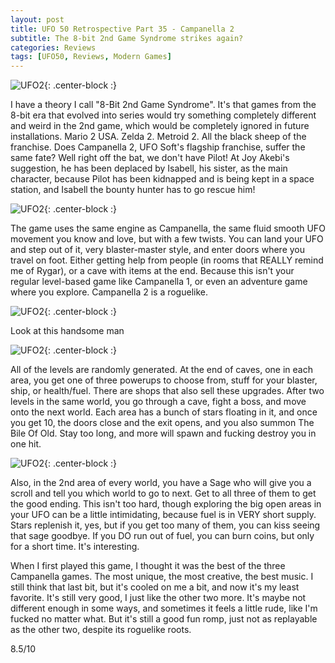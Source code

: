 ```yaml
---
layout: post
title: UFO 50 Retrospective Part 35 - Campanella 2
subtitle: The 8-bit 2nd Game Syndrome strikes again?
categories: Reviews
tags: [UFO50, Reviews, Modern Games]
---
```


![UFO2](https://imgur.com/Fw3FFUE.png){: .center-block :}

I have a theory I call "8-Bit 2nd Game Syndrome". It's that games from the 8-bit era that evolved into series would try something completely different and weird in the 2nd game, which would be completely ignored in future installations. Mario 2 USA. Zelda 2. Metroid 2. All the black sheep of the franchise. Does Campanella 2, UFO Soft's flagship franchise, suffer the same fate? Well right off the bat, we don't have Pilot! At Joy Akebi's suggestion, he has been deplaced by Isabell, his sister, as the main character, because Pilot has been kidnapped and is being kept in a space station, and Isabell the bounty hunter has to go rescue him!

![UFO2](https://imgur.com/JwecRIO.png){: .center-block :}

The game uses the same engine as Campanella, the same fluid smooth UFO movement you know and love, but with a few twists. You can land your UFO and step out of it, very blaster-master style, and enter doors where you travel on foot. Either getting help from people (in rooms that REALLY remind me of Rygar), or a cave with items at the end. Because this isn't your regular level-based game like Campanella 1, or even an adventure game where you explore. Campanella 2 is a roguelike.

![UFO2](https://imgur.com/SAnUeMn.png){: .center-block :}

Look at this handsome man

![UFO2](https://imgur.com/WgqKuii.png){: .center-block :}

All of the levels are randomly generated. At the end of caves, one in each area, you get one of three powerups to choose from, stuff for your blaster, ship, or health/fuel. There are shops that also sell these upgrades. After two levels in the same world, you go through a cave, fight a boss, and move onto the next world. Each area has a bunch of stars floating in it, and once you get 10, the doors close and the exit opens, and you also summon The Bile Of Old. Stay too long, and more will spawn and fucking destroy you in one hit.

![UFO2](https://imgur.com/wxuFHcS.png){: .center-block :}

Also, in the 2nd area of every world, you have a Sage who will give you a scroll and tell you which world to go to next. Get to all three of them to get the good ending. This isn't too hard, though exploring the big open areas in your UFO can be a little intimidating, because fuel is in VERY short supply. Stars replenish it, yes, but if you get too many of them, you can kiss seeing that sage goodbye. If you DO run out of fuel, you can burn coins, but only for a short time. It's interesting.

When I first played this game, I thought it was the best of the three Campanella games. The most unique, the most creative, the best music. I still think that last bit, but it's cooled on me a bit, and now it's my least favorite. It's still very good, I just like the other two more. It's maybe not different enough in some ways, and sometimes it feels a little rude, like I'm fucked no matter what. But it's still a good fun romp, just not as replayable as the other two, despite its roguelike roots.

8.5/10